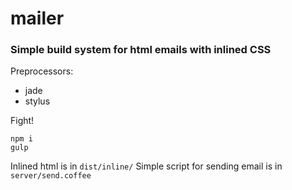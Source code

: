 # mailer

### Simple build system for html emails with inlined CSS

Preprocessors:
- jade
- stylus

Fight!
```
npm i
gulp
```

Inlined html is in ```dist/inline/```
Simple script for sending email is in ```server/send.coffee```
